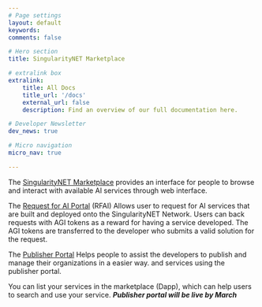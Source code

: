 ```yaml
---
# Page settings
layout: default
keywords:
comments: false

# Hero section
title: SingularityNET Marketplace

# extralink box
extralink:
    title: All Docs
    title_url: '/docs'
    external_url: false
    description: Find an overview of our full documentation here.

# Developer Newsletter
dev_news: true

# Micro navigation
micro_nav: true

---
```


The [SingularityNET Marketplace](http://beta.singularitynet.io) provides an interface for people to browse and interact with available AI services through web interface.


The [Request for AI Portal](https://rfai.singularitynet.io/) (RFAI) Allows user to request for AI services that are built and deployed onto the SingularityNET Network. Users can back requests with AGI tokens as a reward for having a service developed. The AGI tokens are transferred to the developer who submits a valid solution for the request. 


The [Publisher Portal](http://workinprogress) Helps people to assist the developers to publish and manage their organizations in a easier way.
and services using the publisher portal.

You can list your services in the marketplace (Dapp), which can help users to search and use your service.
***Publisher portal will be live by March***  
